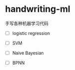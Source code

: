 # handwriting-ml

手写各种机器学习代码

- [ ] logistic regression

- [ ] SVM

- [ ] Naive Bayesian

- [ ] BPNN

